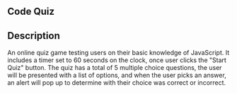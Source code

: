 ## Code Quiz

## Description

An online quiz game testing users on their basic knowledge of JavaScript. It includes a timer set to 60 seconds on the clock, once user clicks the "Start Quiz" button. The quiz has a total of 5 multiple choice questions, the user will be presented with a list of options, and when the user picks an answer, an alert will pop up to determine with their choice was correct or incorrect. 
